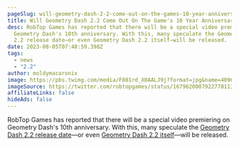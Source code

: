 ```yaml
---
pageSlug: will-geometry-dash-2-2-come-out-on-the-games-10-year-anniversary
title: Will Geometry Dash 2.2 Come Out On The Game's 10 Year Anniversary?
desc: RobTop Games has reported that there will be a special video premiering on
  Geometry Dash's 10th anniversary. With this, many speculate the Geometry Dash
  2.2 release date—or even Geometry Dash 2.2 itself—will be released.
date: 2023-08-05T07:48:59.398Z
tags:
  - news
  - "2.2"
author: moldymacaronix
image: https://pbs.twimg.com/media/F081rd_X0AALJ9j?format=jpg&name=4096x4096
imageSource: https://twitter.com/robtopgames/status/1679620807922778113
affiliateLinks: false
hideAds: false
---
```

RobTop Games has reported that there will be a special video premiering on Geometry Dash's 10th anniversary. With this, many speculate the [Geometry Dash 2.2 release date](/posts/geometry-dash-2-2-release-date-may-be-pushed-back-again/)—or even [Geometry Dash 2.2 itself](/categories/2.2/)—will be released.